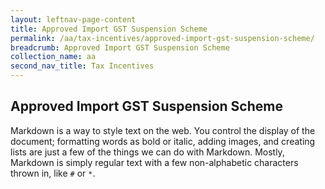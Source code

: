 ```yaml
---
layout: leftnav-page-content
title: Approved Import GST Suspension Scheme
permalink: /aa/tax-incentives/approved-import-gst-suspension-scheme/
breadcrumb: Approved Import GST Suspension Scheme
collection_name: aa
second_nav_title: Tax Incentives
---
```


## Approved Import GST Suspension Scheme

Markdown is a way to style text on the web. You control the display of the document; formatting words as bold or italic, adding images, and creating lists are just a few of the things we can do with Markdown. Mostly, Markdown is simply regular text with a few non-alphabetic characters thrown in, like `#` or `*`.

